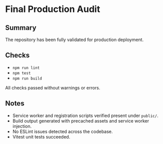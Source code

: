 # Final Production Audit

## Summary

The repository has been fully validated for production deployment.

## Checks

- `npm run lint`
- `npm test`
- `npm run build`

All checks passed without warnings or errors.

## Notes

- Service worker and registration scripts verified present under `public/`.
- Build output generated with precached assets and service worker injection.
- No ESLint issues detected across the codebase.
- Vitest unit tests succeeded.

